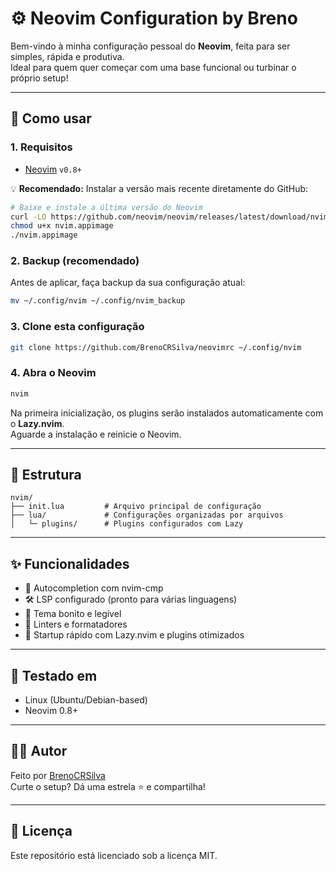 # ⚙️ Neovim Configuration by Breno

Bem-vindo à minha configuração pessoal do **Neovim**, feita para ser simples, rápida e produtiva.  
Ideal para quem quer começar com uma base funcional ou turbinar o próprio setup!

---

## 🚀 Como usar

### 1. Requisitos

- [Neovim](https://neovim.io/) `v0.8+`

💡 **Recomendado:** Instalar a versão mais recente diretamente do GitHub:

```bash
# Baixe e instale a última versão do Neovim
curl -LO https://github.com/neovim/neovim/releases/latest/download/nvim.appimage
chmod u+x nvim.appimage
./nvim.appimage
```

### 2. Backup (recomendado)

Antes de aplicar, faça backup da sua configuração atual:

```bash
mv ~/.config/nvim ~/.config/nvim_backup
```

### 3. Clone esta configuração

```bash
git clone https://github.com/BrenoCRSilva/neovimrc ~/.config/nvim
```

### 4. Abra o Neovim

```bash
nvim
```

Na primeira inicialização, os plugins serão instalados automaticamente com o **Lazy.nvim**.  
Aguarde a instalação e reinicie o Neovim.

---

## 🧩 Estrutura

```
nvim/
├── init.lua         # Arquivo principal de configuração
├── lua/             # Configurações organizadas por arquivos    
│   └─ plugins/      # Plugins configurados com Lazy
```

---

## ✨ Funcionalidades

- 🧠 Autocompletion com nvim-cmp
- 🛠️ LSP configurado (pronto para várias linguagens)
- 🌈 Tema bonito e legível
- 🧹 Linters e formatadores
- 🚀 Startup rápido com Lazy.nvim e plugins otimizados

---

## 🧪 Testado em

- Linux (Ubuntu/Debian-based)
- Neovim 0.8+

---

## 👨‍💻 Autor

Feito por [BrenoCRSilva](https://github.com/BrenoCRSilva)  
Curte o setup? Dá uma estrela ⭐ e compartilha!

---

## 📘 Licença

Este repositório está licenciado sob a licença MIT.

